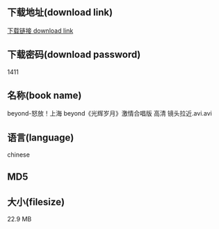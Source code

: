 ## 下载地址(download link)
[下载链接 download link](https://tutu365.netlify.app/?s=beyond-%E6%80%92%E6%94%BE%EF%BC%81%E4%B8%8A%E6%B5%B7+beyond%E3%80%8A%E5%85%89%E8%BE%89%E5%B2%81%E6%9C%88%E3%80%8B%E6%BF%80%E6%83%85%E5%90%88%E5%94%B1%E7%89%88+%E9%AB%98%E6%B8%85+%E9%95%9C%E5%A4%B4%E6%8B%89%E8%BF%91.avi)

## 下载密码(download password)
1411

## 名称(book name)
beyond-怒放！上海 beyond《光辉岁月》激情合唱版 高清 镜头拉近.avi.avi

## 语言(language)
chinese

## MD5


## 大小(filesize)
22.9 MB
